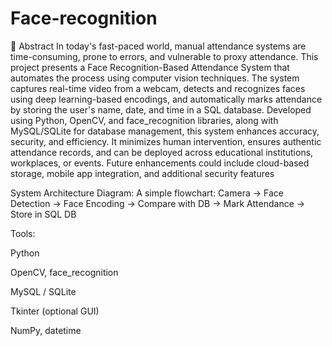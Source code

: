 # Face-recognition

📄 Abstract
In today's fast-paced world, manual attendance systems are time-consuming, prone to errors, and vulnerable to proxy attendance. This project presents a Face Recognition-Based Attendance System that automates the process using computer vision techniques. The system captures real-time video from a webcam, detects and recognizes faces using deep learning-based encodings, and automatically marks attendance by storing the user's name, date, and time in a SQL database. Developed using Python, OpenCV, and face_recognition libraries, along with MySQL/SQLite for database management, this system enhances accuracy, security, and efficiency. It minimizes human intervention, ensures authentic attendance records, and can be deployed across educational institutions, workplaces, or events. Future enhancements could include cloud-based storage, mobile app integration, and additional security features


 System Architecture Diagram:
     A simple flowchart:
            Camera → Face Detection → Face Encoding → Compare with DB → Mark Attendance → Store in SQL DB

 
Tools:

Python

OpenCV, face_recognition

MySQL / SQLite

Tkinter (optional GUI)

NumPy, datetime
